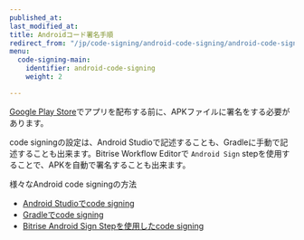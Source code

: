 ```yaml
---
published_at:
last_modified_at:
title: Androidコード署名手順
redirect_from: "/jp/code-signing/android-code-signing/android-code-signing-procedures/"
menu:
  code-signing-main:
    identifier: android-code-signing
    weight: 2

---
```

[Google Play Store](https://play.google.com/store/apps)でアプリを配布する前に、APKファイルに署名をする必要があります。

code signingの設定は、Android Studioで記述することも、Gradleに手動で記述することも出来ます。Bitrise Workflow Editorで `Android Sign` stepを使用することで、APKを自動で署名することも出来ます。  

様々なAndroid code signingの方法

* [Android Studioでcode signing](/jp/code-signing/android-code-signing/android-code-signing-with-android-studio/)
* [Gradleでcode signing](/jp/code-signing/android-code-signing/android-code-signing-in-gradle/)
* [Bitrise Android Sign Stepを使用したcode signing](/jp/code-signing/android-code-signing/android-code-signing-using-bitrise-sign-apk-step/)